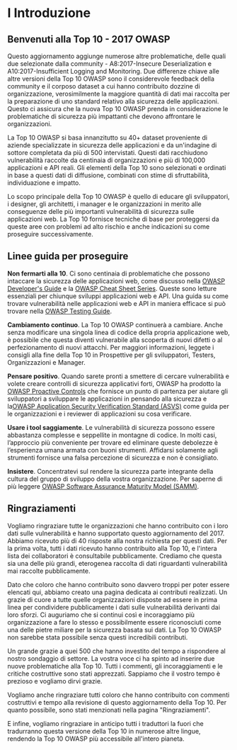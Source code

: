 # I Introduzione

## Benvenuti alla Top 10 - 2017 OWASP

Questo aggiornamento aggiunge numerose altre problematiche, delle quali due selezionate dalla community - A8:2017-Insecure Deserialization e A10:2017-Insufficient Logging and Monitoring. Due differenze chiave alle altre versioni della Top 10 OWASP sono il considerevole feedback della community e il corposo dataset a cui hanno contribuito dozzine di organizzazione, verosimilmente la maggiore quantità di dati mai raccolta per la preparazione di uno standard relativo alla sicurezza delle applicazioni. Questo ci assicura che la nuova Top 10 OWASP prenda in considerazione le problematiche di sicurezza più impattanti che devono affrontare le organizzazioni.

La Top 10 OWASP si basa innanzitutto su 40+ dataset proveniente di aziende specializzate in sicurezza delle applicazioni e da un'indagine di sottore completata da più di 500 intervistati. Questi dati racchiudono vulnerabilità raccolte da centinaia di organizzazioni e più di 100,000 applicazioni e API reali. Gli elementi della Top 10 sono selezionati e ordinati in base  a questi dati di diffusione, combinati con stime di sfruttabilità, individuazione e impatto. 

Lo scopo principale della Top 10 OWASP è quello di educare gli sviluppatori, i designer, gli architetti, i manager e le organizzazioni in merito alle conseguenze delle più importanti vulnerabilità di sicurezza sulle applicazioni web. La Top 10 fornisce tecniche di base per proteggersi da queste aree con problemi ad alto rischio e anche indicazioni su come proseguire successivamente.

## Linee guida per proseguire

**Non fermarti alla 10**. Ci sono centinaia di problematiche che possono intaccare la sicurezza delle applicazioni web, come discusso nella [OWASP Developer's Guide](https://www.owasp.org/index.php/OWASP_Guide_Project) e la [OWASP Cheat Sheet Series](https://www.owasp.org/index.php/Category:Cheatsheets). Queste sono letture essenziali per chiunque sviluppi applicazioni web e API. Una guida su come trovare vulnerabilità nelle applicazioni web e API in maniera efficace si può trovare nella [OWASP Testing Guide](https://www.owasp.org/index.php/OWASP_Testing_Project).

**Cambiamento continuo**. La Top 10 OWASP continuerà a cambiare. Anche senza modificare una singola linea di codice della propria applicazione web, è possibile che questa diventi vulnerabile alla scoperta di nuovi difetti o al perfezionamento di nuovi attacchi. Per maggiori informazioni, leggete i consigli alla fine della Top 10 in Prospettive per gli sviluppatori, Testers, Organizzazioni e Manager.

**Pensare positivo**. Quando sarete pronti a smettere di cercare vulnerabilità e volete creare controlli di sicurezza applicativi forti, OWASP ha prodotto la [OWASP Proactive Controls](https://www.owasp.org/index.php/OWASP_Proactive_Controls) che fornisce un punto di partenza per aiutare gli sviluppatori a sviluppare le applicazioni in pensando alla sicurezza e la[OWASP Application Security Verification Standard (ASVS)](https://www.owasp.org/index.php/ASVS) come guida per le organizzazioni e i reviewer di applicazioni su cosa verificare.

**Usare i tool saggiamente**.  Le vulnerabilità di sicurezza possono essere abbastanza complesse e seppellite in montagne di codice. In molti casi, l’approccio più conveniente per trovare ed eliminare queste debolezze è l’esperienza umana armata con buoni strumenti. Affidarsi solamente agli strumenti fornisce una falsa percezione di sicurezza e non è consigliato.

**Insistere**.  Concentratevi sul rendere la sicurezza parte integrante della cultura del gruppo di sviluppo della vostra organizzazione. Per saperne di più leggere [OWASP Software Assurance Maturity Model (SAMM)](https://www.owasp.org/index.php/OWASP_SAMM_Project).

## Ringraziamenti

Vogliamo ringraziare tutte le organizzazioni che hanno contribuito con i loro dati sulle vulnerabilità e hanno supportato questo aggiornamento del 2017. Abbiamo ricevuto più di 40 risposte alla nostra richiesta per questi dati. Per la prima volta, tutti i dati ricevuto hanno contribuito alla Top 10, e l'intera lista dei collaboratori è consultabile pubblicamente. Crediamo che questa sia una delle più grandi, eterogenea raccolta di dati riguardanti vulnerabilità mai raccolte pubblicamente.

Dato che coloro che hanno contribuito sono davvero troppi per poter essere elencati qui, abbiamo creato una pagina dedicata ai contributi realizzati. Un grazie di cuore a tutte quelle organizzazioni disposte ad essere in prima linea per condividere pubblicamente i dati sulle vulnerabilità derivanti dai loro sforzi. Ci auguriamo che si continui così e incoraggiamo più organizzazione a fare lo stesso e possibilmente essere riconosciuti come una delle pietre miliare per la sicurezza basata sui dati. La Top 10 OWASP non sarebbe stata possibile senza questi incredibili contributi. 

Un grande grazie a quei 500 che hanno investito del tempo a rispondere al nostro sondaggio di settore. La vostra voce ci ha spinto ad inserire due nuove problematiche alla Top 10. Tutti i commenti, gli incoraggiamenti e le critiche costruttive sono stati apprezzati. Sappiamo che il vostro tempo è prezioso e vogliamo dirvi grazie.

Vogliamo anche ringraziare tutti coloro che hanno contribuito con commenti costruttivi e tempo alla revisione di questo aggiornamento della Top 10. Per quanto possibile, sono stati menzionati nella pagina "Ringraziamenti".

E infine, vogliamo ringraziare in anticipo tutti i traduttori la fuori che tradurranno questa versione della Top 10 in numerose altre lingue, rendendo la Top 10 OWASP più accessibile all'intero pianeta.
